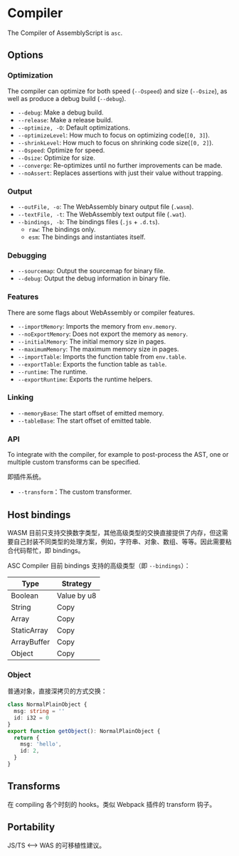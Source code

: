 # Compiler

The Compiler of AssemblyScript is `asc`.

## Options

### Optimization

The compiler can optimize for both speed (`--Ospeed`) and size (`--Osize`), as well as produce a debug build (`--debug`).

- `--debug`: Make a debug build.
- `--release`: Make a release build.
- `--optimize, -O`: Default optimizations.
- `--optimizeLevel`: How much to focus on optimizing code(`[0, 3]`).
- `--shrinkLevel`: How much to focus on shrinking code size(`[0, 2]`).
- `--Ospeed`: Optimize for speed.
- `--Osize`: Optimize for size.
- `--converge`: Re-optimizes until no further improvements can be made.
- `--noAssert`: Replaces assertions with just their value without trapping.

### Output

- `--outFile, -o`: The WebAssembly binary output file (`.wasm`).
- `--textFile, -t`: The WebAssembly text output file (`.wat`).
- `--bindings, -b`: The bindings files (`.js` + `.d.ts`).
  - `raw`: The bindings only.
  - `esm`: The bindings and instantiates itself.

### Debugging

- `--sourcemap`: Output the sourcemap for binary file.
- `--debug`: Output the debug information in binary file.

### Features

There are some flags about WebAssembly or compiler features.

- `--importMemory`: Imports the memory from `env.memory`.
- `--noExportMemory`: Does not export the memory as `memory`.
- `--initialMemory`: The initial memory size in pages.
- `--maximumMemory`: The maximum memory size in pages.
- `--importTable`: Imports the function table from `env.table`.
- `--exportTable`: Exports the function table as `table`.
- `--runtime`: The runtime.
- `--exportRuntime`: Exports the runtime helpers.

### Linking

- `--memoryBase`: The start offset of emitted memory.
- `--tableBase`: The start offset of emitted table.

### API

To integrate with the compiler, for example to post-process the AST, one or multiple custom transforms can be specified.

即插件系统。

- `--transform`：The custom transformer.

## Host bindings

WASM 目前只支持交换数字类型，其他高级类型的交换直接提供了内存，但这需要自己封装不同类型的处理方案，例如，字符串、对象、数组、等等。因此需要粘合代码帮忙，即 bindings。

ASC Compiler 目前 bindings 支持的高级类型（即 `--bindings`）：

| Type        | Strategy    |
| ----------- | ----------- |
| Boolean     | Value by u8 |
| String      | Copy        |
| Array       | Copy        |
| StaticArray | Copy        |
| ArrayBuffer | Copy        |
| Object      | Copy        |

### Object

普通对象，直接深拷贝的方式交换：

```ts
class NormalPlainObject {
  msg: string = ''
  id: i32 = 0
}
export function getObject(): NormalPlainObject {
  return {
    msg: 'hello',
    id: 2,
  }
}
```

## Transforms

在 compiling 各个时刻的 hooks。类似 Webpack 插件的 transform 钩子。

## Portability

JS/TS <--> WAS 的可移植性建议。
